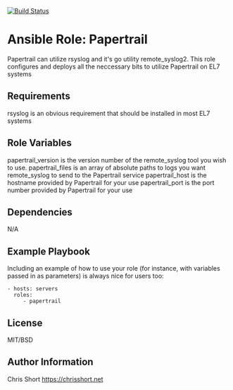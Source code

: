 [![Build Status](https://travis-ci.org/chris-short/ansible-role-papertrail.svg?branch=master)](https://travis-ci.org/chris-short/ansible-role-papertrail)

Ansible Role: Papertrail
=========

Papertrail can utilize rsyslog and it's go utility remote_syslog2. This role configures and deploys all the neccessary bits to utilize Papertrail on EL7 systems

Requirements
------------

rsyslog is an obvious requirement that should be installed in most EL7 systems

Role Variables
--------------

papertrail_version is the version number of the remote_syslog tool you wish to use.
papertrail_files is an array of absolute paths to logs you want remote_syslog to send to the Papertrail service
papertrail_host is the hostname provided by Papertrail for your use
papertrail_port is the port number provided by Papertrail for your use

Dependencies
------------

N/A

Example Playbook
----------------

Including an example of how to use your role (for instance, with variables passed in as parameters) is always nice for users too:

    - hosts: servers
      roles:
         - papertrail

License
-------

MIT/BSD

Author Information
------------------

Chris Short
https://chrisshort.net
